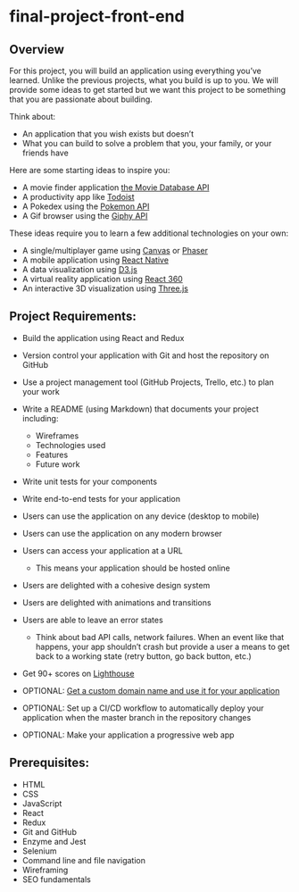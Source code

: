 # final-project-front-end

## Overview
For this project, you will build an application using everything you’ve learned. Unlike the previous projects, what you build is up to you. We will provide some ideas to get started but we want this project to be something that you are passionate about building.

Think about:

 - An application that you wish exists but doesn’t
 - What you can build to solve a problem that you, your family, or your friends have

Here are some starting ideas to inspire you:
- A movie finder application [the Movie Database API](https://www.themoviedb.org/)
- A productivity app like [Todoist](https://todoist.com/)
- A Pokedex using the [Pokemon API](https://pokeapi.co/)
- A Gif browser using the [Giphy API](https://developers.giphy.com/)

These ideas require you to learn a few additional technologies on your own:

- A single/multiplayer game using [Canvas](https://developer.mozilla.org/en-US/docs/Web/API/Canvas_API) or [Phaser](https://phaser.io/)
- A mobile application using [React Native](https://reactnative.dev/)
- A data visualization using [D3.js](https://d3js.org/)
- A virtual reality application using [React 360](https://facebook.github.io/react-360/)
- An interactive 3D visualization using [Three.js](https://github.com/pmndrs/react-three-fiber)

## Project Requirements:

- Build the application using React and Redux
- Version control your application with Git and host the repository on GitHub
- Use a project management tool (GitHub Projects, Trello, etc.) to plan your work
- Write a README (using Markdown) that documents your project including:
  - Wireframes
  - Technologies used
  - Features
  - Future work
- Write unit tests for your components
- Write end-to-end tests for your application
- Users can use the application on any device (desktop to mobile)
- Users can use the application on any modern browser
- Users can access your application at a URL
  - This means your application should be hosted online
- Users are delighted with a cohesive design system
- Users are delighted with animations and transitions
- Users are able to leave an error states
  - Think about bad API calls, network failures. When an event like that happens, your app shouldn’t crash but provide a user a means to get back to a working state (retry button, go back button, etc.)
- Get 90+ scores on [Lighthouse](https://web.dev/measure/)

- OPTIONAL: [Get a custom domain name and use it for your application](https://www.codecademy.com/courses/make-a-website/lessons/setting-up-your-domain/)
- OPTIONAL: Set up a CI/CD workflow to automatically deploy your application when the master branch in the repository changes
- OPTIONAL: Make your application a progressive web app

## Prerequisites:

- HTML
- CSS
- JavaScript
- React
- Redux
- Git and GitHub
- Enzyme and Jest
- Selenium
- Command line and file navigation
- Wireframing
- SEO fundamentals
